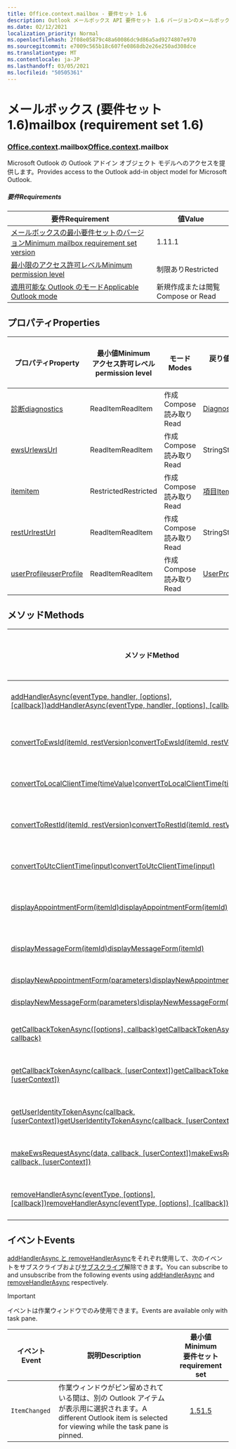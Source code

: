 ```yaml
---
title: Office.context.mailbox - 要件セット 1.6
description: Outlook メールボックス API 要件セット 1.6 バージョンのメールボックス オブジェクト モデル。
ms.date: 02/12/2021
localization_priority: Normal
ms.openlocfilehash: 2f08e05879c48a60086dc9d86a5ad9274807e970
ms.sourcegitcommit: e7009c565b18c607fe0868db2e26e250ad308dce
ms.translationtype: MT
ms.contentlocale: ja-JP
ms.lasthandoff: 03/05/2021
ms.locfileid: "50505361"
---
```

# <a name="mailbox-requirement-set-16"></a><span data-ttu-id="8686f-103">メールボックス (要件セット 1.6)</span><span class="sxs-lookup"><span data-stu-id="8686f-103">mailbox (requirement set 1.6)</span></span>

### <a name="officecontextmailbox"></a><span data-ttu-id="8686f-104">[Office](office.md)[.context](office.context.md).mailbox</span><span class="sxs-lookup"><span data-stu-id="8686f-104">[Office](office.md)[.context](office.context.md).mailbox</span></span>

<span data-ttu-id="8686f-105">Microsoft Outlook の Outlook アドイン オブジェクト モデルへのアクセスを提供します。</span><span class="sxs-lookup"><span data-stu-id="8686f-105">Provides access to the Outlook add-in object model for Microsoft Outlook.</span></span>

##### <a name="requirements"></a><span data-ttu-id="8686f-106">要件</span><span class="sxs-lookup"><span data-stu-id="8686f-106">Requirements</span></span>

|<span data-ttu-id="8686f-107">要件</span><span class="sxs-lookup"><span data-stu-id="8686f-107">Requirement</span></span>| <span data-ttu-id="8686f-108">値</span><span class="sxs-lookup"><span data-stu-id="8686f-108">Value</span></span>|
|---|---|
|[<span data-ttu-id="8686f-109">メールボックスの最小要件セットのバージョン</span><span class="sxs-lookup"><span data-stu-id="8686f-109">Minimum mailbox requirement set version</span></span>](../../requirement-sets/outlook-api-requirement-sets.md)| <span data-ttu-id="8686f-110">1.1</span><span class="sxs-lookup"><span data-stu-id="8686f-110">1.1</span></span>|
|[<span data-ttu-id="8686f-111">最小限のアクセス許可レベル</span><span class="sxs-lookup"><span data-stu-id="8686f-111">Minimum permission level</span></span>](../../../outlook/understanding-outlook-add-in-permissions.md)| <span data-ttu-id="8686f-112">制限あり</span><span class="sxs-lookup"><span data-stu-id="8686f-112">Restricted</span></span>|
|[<span data-ttu-id="8686f-113">適用可能な Outlook のモード</span><span class="sxs-lookup"><span data-stu-id="8686f-113">Applicable Outlook mode</span></span>](../../../outlook/outlook-add-ins-overview.md#extension-points)| <span data-ttu-id="8686f-114">新規作成または閲覧</span><span class="sxs-lookup"><span data-stu-id="8686f-114">Compose or Read</span></span>|

## <a name="properties"></a><span data-ttu-id="8686f-115">プロパティ</span><span class="sxs-lookup"><span data-stu-id="8686f-115">Properties</span></span>

| <span data-ttu-id="8686f-116">プロパティ</span><span class="sxs-lookup"><span data-stu-id="8686f-116">Property</span></span> | <span data-ttu-id="8686f-117">最小値</span><span class="sxs-lookup"><span data-stu-id="8686f-117">Minimum</span></span><br><span data-ttu-id="8686f-118">アクセス許可レベル</span><span class="sxs-lookup"><span data-stu-id="8686f-118">permission level</span></span> | <span data-ttu-id="8686f-119">モード</span><span class="sxs-lookup"><span data-stu-id="8686f-119">Modes</span></span> | <span data-ttu-id="8686f-120">戻り値の種類</span><span class="sxs-lookup"><span data-stu-id="8686f-120">Return type</span></span> | <span data-ttu-id="8686f-121">最小値</span><span class="sxs-lookup"><span data-stu-id="8686f-121">Minimum</span></span><br><span data-ttu-id="8686f-122">要件セット</span><span class="sxs-lookup"><span data-stu-id="8686f-122">requirement set</span></span> |
|---|---|---|---|:---:|
| [<span data-ttu-id="8686f-123">診断</span><span class="sxs-lookup"><span data-stu-id="8686f-123">diagnostics</span></span>](/javascript/api/outlook/office.mailbox?view=outlook-js-1.6&preserve-view=true#diagnostics) | <span data-ttu-id="8686f-124">ReadItem</span><span class="sxs-lookup"><span data-stu-id="8686f-124">ReadItem</span></span> | <span data-ttu-id="8686f-125">作成</span><span class="sxs-lookup"><span data-stu-id="8686f-125">Compose</span></span><br><span data-ttu-id="8686f-126">読み取り</span><span class="sxs-lookup"><span data-stu-id="8686f-126">Read</span></span> | [<span data-ttu-id="8686f-127">Diagnostics</span><span class="sxs-lookup"><span data-stu-id="8686f-127">Diagnostics</span></span>](/javascript/api/outlook/office.diagnostics?view=outlook-js-1.6&preserve-view=true) | [<span data-ttu-id="8686f-128">1.1</span><span class="sxs-lookup"><span data-stu-id="8686f-128">1.1</span></span>](../requirement-set-1.1/outlook-requirement-set-1.1.md) |
| [<span data-ttu-id="8686f-129">ewsUrl</span><span class="sxs-lookup"><span data-stu-id="8686f-129">ewsUrl</span></span>](/javascript/api/outlook/office.mailbox?view=outlook-js-1.6&preserve-view=true#ewsurl) | <span data-ttu-id="8686f-130">ReadItem</span><span class="sxs-lookup"><span data-stu-id="8686f-130">ReadItem</span></span> | <span data-ttu-id="8686f-131">作成</span><span class="sxs-lookup"><span data-stu-id="8686f-131">Compose</span></span><br><span data-ttu-id="8686f-132">読み取り</span><span class="sxs-lookup"><span data-stu-id="8686f-132">Read</span></span> | <span data-ttu-id="8686f-133">String</span><span class="sxs-lookup"><span data-stu-id="8686f-133">String</span></span> | [<span data-ttu-id="8686f-134">1.1</span><span class="sxs-lookup"><span data-stu-id="8686f-134">1.1</span></span>](../requirement-set-1.1/outlook-requirement-set-1.1.md) |
| [<span data-ttu-id="8686f-135">item</span><span class="sxs-lookup"><span data-stu-id="8686f-135">item</span></span>](office.context.mailbox.item.md) | <span data-ttu-id="8686f-136">Restricted</span><span class="sxs-lookup"><span data-stu-id="8686f-136">Restricted</span></span> | <span data-ttu-id="8686f-137">作成</span><span class="sxs-lookup"><span data-stu-id="8686f-137">Compose</span></span><br><span data-ttu-id="8686f-138">読み取り</span><span class="sxs-lookup"><span data-stu-id="8686f-138">Read</span></span> | [<span data-ttu-id="8686f-139">項目</span><span class="sxs-lookup"><span data-stu-id="8686f-139">Item</span></span>](/javascript/api/outlook/office.item?view=outlook-js-1.6&preserve-view=true) | [<span data-ttu-id="8686f-140">1.1</span><span class="sxs-lookup"><span data-stu-id="8686f-140">1.1</span></span>](../requirement-set-1.1/outlook-requirement-set-1.1.md) |
| [<span data-ttu-id="8686f-141">restUrl</span><span class="sxs-lookup"><span data-stu-id="8686f-141">restUrl</span></span>](/javascript/api/outlook/office.mailbox?view=outlook-js-1.6&preserve-view=true#resturl) | <span data-ttu-id="8686f-142">ReadItem</span><span class="sxs-lookup"><span data-stu-id="8686f-142">ReadItem</span></span> | <span data-ttu-id="8686f-143">作成</span><span class="sxs-lookup"><span data-stu-id="8686f-143">Compose</span></span><br><span data-ttu-id="8686f-144">読み取り</span><span class="sxs-lookup"><span data-stu-id="8686f-144">Read</span></span> | <span data-ttu-id="8686f-145">String</span><span class="sxs-lookup"><span data-stu-id="8686f-145">String</span></span> | [<span data-ttu-id="8686f-146">1.5</span><span class="sxs-lookup"><span data-stu-id="8686f-146">1.5</span></span>](../requirement-set-1.5/outlook-requirement-set-1.5.md) |
| [<span data-ttu-id="8686f-147">userProfile</span><span class="sxs-lookup"><span data-stu-id="8686f-147">userProfile</span></span>](/javascript/api/outlook/office.mailbox?view=outlook-js-1.6&preserve-view=true#userprofile) | <span data-ttu-id="8686f-148">ReadItem</span><span class="sxs-lookup"><span data-stu-id="8686f-148">ReadItem</span></span> | <span data-ttu-id="8686f-149">作成</span><span class="sxs-lookup"><span data-stu-id="8686f-149">Compose</span></span><br><span data-ttu-id="8686f-150">読み取り</span><span class="sxs-lookup"><span data-stu-id="8686f-150">Read</span></span> | [<span data-ttu-id="8686f-151">UserProfile</span><span class="sxs-lookup"><span data-stu-id="8686f-151">UserProfile</span></span>](/javascript/api/outlook/office.userprofile?view=outlook-js-1.6&preserve-view=true) | [<span data-ttu-id="8686f-152">1.1</span><span class="sxs-lookup"><span data-stu-id="8686f-152">1.1</span></span>](../requirement-set-1.1/outlook-requirement-set-1.1.md) |

## <a name="methods"></a><span data-ttu-id="8686f-153">メソッド</span><span class="sxs-lookup"><span data-stu-id="8686f-153">Methods</span></span>

| <span data-ttu-id="8686f-154">メソッド</span><span class="sxs-lookup"><span data-stu-id="8686f-154">Method</span></span> | <span data-ttu-id="8686f-155">最小値</span><span class="sxs-lookup"><span data-stu-id="8686f-155">Minimum</span></span><br><span data-ttu-id="8686f-156">アクセス許可レベル</span><span class="sxs-lookup"><span data-stu-id="8686f-156">permission level</span></span> | <span data-ttu-id="8686f-157">モード</span><span class="sxs-lookup"><span data-stu-id="8686f-157">Modes</span></span> | <span data-ttu-id="8686f-158">最小値</span><span class="sxs-lookup"><span data-stu-id="8686f-158">Minimum</span></span><br><span data-ttu-id="8686f-159">要件セット</span><span class="sxs-lookup"><span data-stu-id="8686f-159">requirement set</span></span> |
|---|---|---|:---:|
| <span data-ttu-id="8686f-160">[addHandlerAsync(eventType, handler, [options], [callback])](/javascript/api/outlook/office.mailbox?view=outlook-js-1.6&preserve-view=true#addhandlerasync-eventtype--handler--options--callback-)</span><span class="sxs-lookup"><span data-stu-id="8686f-160">[addHandlerAsync(eventType, handler, [options], [callback])](/javascript/api/outlook/office.mailbox?view=outlook-js-1.6&preserve-view=true#addhandlerasync-eventtype--handler--options--callback-)</span></span> | <span data-ttu-id="8686f-161">ReadItem</span><span class="sxs-lookup"><span data-stu-id="8686f-161">ReadItem</span></span> | <span data-ttu-id="8686f-162">作成</span><span class="sxs-lookup"><span data-stu-id="8686f-162">Compose</span></span><br><span data-ttu-id="8686f-163">読み取り</span><span class="sxs-lookup"><span data-stu-id="8686f-163">Read</span></span> | [<span data-ttu-id="8686f-164">1.5</span><span class="sxs-lookup"><span data-stu-id="8686f-164">1.5</span></span>](../requirement-set-1.5/outlook-requirement-set-1.5.md) |
| [<span data-ttu-id="8686f-165">convertToEwsId(itemId, restVersion)</span><span class="sxs-lookup"><span data-stu-id="8686f-165">convertToEwsId(itemId, restVersion)</span></span>](/javascript/api/outlook/office.mailbox?view=outlook-js-1.6&preserve-view=true#converttoewsid-itemid--restversion-) | <span data-ttu-id="8686f-166">Restricted</span><span class="sxs-lookup"><span data-stu-id="8686f-166">Restricted</span></span> | <span data-ttu-id="8686f-167">作成</span><span class="sxs-lookup"><span data-stu-id="8686f-167">Compose</span></span><br><span data-ttu-id="8686f-168">読み取り</span><span class="sxs-lookup"><span data-stu-id="8686f-168">Read</span></span> | [<span data-ttu-id="8686f-169">1.3</span><span class="sxs-lookup"><span data-stu-id="8686f-169">1.3</span></span>](../requirement-set-1.3/outlook-requirement-set-1.3.md) |
| [<span data-ttu-id="8686f-170">convertToLocalClientTime(timeValue)</span><span class="sxs-lookup"><span data-stu-id="8686f-170">convertToLocalClientTime(timeValue)</span></span>](/javascript/api/outlook/office.mailbox?view=outlook-js-1.6&preserve-view=true#converttolocalclienttime-timevalue-) | <span data-ttu-id="8686f-171">ReadItem</span><span class="sxs-lookup"><span data-stu-id="8686f-171">ReadItem</span></span> | <span data-ttu-id="8686f-172">作成</span><span class="sxs-lookup"><span data-stu-id="8686f-172">Compose</span></span><br><span data-ttu-id="8686f-173">読み取り</span><span class="sxs-lookup"><span data-stu-id="8686f-173">Read</span></span> | [<span data-ttu-id="8686f-174">1.1</span><span class="sxs-lookup"><span data-stu-id="8686f-174">1.1</span></span>](../requirement-set-1.1/outlook-requirement-set-1.1.md) |
| [<span data-ttu-id="8686f-175">convertToRestId(itemId, restVersion)</span><span class="sxs-lookup"><span data-stu-id="8686f-175">convertToRestId(itemId, restVersion)</span></span>](/javascript/api/outlook/office.mailbox?view=outlook-js-1.6&preserve-view=true#converttorestid-itemid--restversion-) | <span data-ttu-id="8686f-176">Restricted</span><span class="sxs-lookup"><span data-stu-id="8686f-176">Restricted</span></span> | <span data-ttu-id="8686f-177">作成</span><span class="sxs-lookup"><span data-stu-id="8686f-177">Compose</span></span><br><span data-ttu-id="8686f-178">読み取り</span><span class="sxs-lookup"><span data-stu-id="8686f-178">Read</span></span> | [<span data-ttu-id="8686f-179">1.3</span><span class="sxs-lookup"><span data-stu-id="8686f-179">1.3</span></span>](../requirement-set-1.3/outlook-requirement-set-1.3.md) |
| [<span data-ttu-id="8686f-180">convertToUtcClientTime(input)</span><span class="sxs-lookup"><span data-stu-id="8686f-180">convertToUtcClientTime(input)</span></span>](/javascript/api/outlook/office.mailbox?view=outlook-js-1.6&preserve-view=true#converttoutcclienttime-input-) | <span data-ttu-id="8686f-181">ReadItem</span><span class="sxs-lookup"><span data-stu-id="8686f-181">ReadItem</span></span> | <span data-ttu-id="8686f-182">作成</span><span class="sxs-lookup"><span data-stu-id="8686f-182">Compose</span></span><br><span data-ttu-id="8686f-183">読み取り</span><span class="sxs-lookup"><span data-stu-id="8686f-183">Read</span></span> | [<span data-ttu-id="8686f-184">1.1</span><span class="sxs-lookup"><span data-stu-id="8686f-184">1.1</span></span>](../requirement-set-1.1/outlook-requirement-set-1.1.md) |
| [<span data-ttu-id="8686f-185">displayAppointmentForm(itemId)</span><span class="sxs-lookup"><span data-stu-id="8686f-185">displayAppointmentForm(itemId)</span></span>](/javascript/api/outlook/office.mailbox?view=outlook-js-1.6&preserve-view=true#displayappointmentform-itemid-) | <span data-ttu-id="8686f-186">ReadItem</span><span class="sxs-lookup"><span data-stu-id="8686f-186">ReadItem</span></span> | <span data-ttu-id="8686f-187">作成</span><span class="sxs-lookup"><span data-stu-id="8686f-187">Compose</span></span><br><span data-ttu-id="8686f-188">読み取り</span><span class="sxs-lookup"><span data-stu-id="8686f-188">Read</span></span> | [<span data-ttu-id="8686f-189">1.1</span><span class="sxs-lookup"><span data-stu-id="8686f-189">1.1</span></span>](../requirement-set-1.1/outlook-requirement-set-1.1.md) |
| [<span data-ttu-id="8686f-190">displayMessageForm(itemId)</span><span class="sxs-lookup"><span data-stu-id="8686f-190">displayMessageForm(itemId)</span></span>](/javascript/api/outlook/office.mailbox?view=outlook-js-1.6&preserve-view=true#displaymessageform-itemid-) | <span data-ttu-id="8686f-191">ReadItem</span><span class="sxs-lookup"><span data-stu-id="8686f-191">ReadItem</span></span> | <span data-ttu-id="8686f-192">作成</span><span class="sxs-lookup"><span data-stu-id="8686f-192">Compose</span></span><br><span data-ttu-id="8686f-193">読み取り</span><span class="sxs-lookup"><span data-stu-id="8686f-193">Read</span></span> | [<span data-ttu-id="8686f-194">1.1</span><span class="sxs-lookup"><span data-stu-id="8686f-194">1.1</span></span>](../requirement-set-1.1/outlook-requirement-set-1.1.md) |
| [<span data-ttu-id="8686f-195">displayNewAppointmentForm(parameters)</span><span class="sxs-lookup"><span data-stu-id="8686f-195">displayNewAppointmentForm(parameters)</span></span>](/javascript/api/outlook/office.mailbox?view=outlook-js-1.6&preserve-view=true#displaynewappointmentform-parameters-) | <span data-ttu-id="8686f-196">ReadItem</span><span class="sxs-lookup"><span data-stu-id="8686f-196">ReadItem</span></span> | <span data-ttu-id="8686f-197">読み取り</span><span class="sxs-lookup"><span data-stu-id="8686f-197">Read</span></span> | [<span data-ttu-id="8686f-198">1.1</span><span class="sxs-lookup"><span data-stu-id="8686f-198">1.1</span></span>](../requirement-set-1.1/outlook-requirement-set-1.1.md) |
| [<span data-ttu-id="8686f-199">displayNewMessageForm(parameters)</span><span class="sxs-lookup"><span data-stu-id="8686f-199">displayNewMessageForm(parameters)</span></span>](/javascript/api/outlook/office.mailbox?view=outlook-js-1.6&preserve-view=true#displaynewmessageform-parameters-) | <span data-ttu-id="8686f-200">ReadItem</span><span class="sxs-lookup"><span data-stu-id="8686f-200">ReadItem</span></span> | <span data-ttu-id="8686f-201">読み取り</span><span class="sxs-lookup"><span data-stu-id="8686f-201">Read</span></span> | [<span data-ttu-id="8686f-202">1.6</span><span class="sxs-lookup"><span data-stu-id="8686f-202">1.6</span></span>](../requirement-set-1.6/outlook-requirement-set-1.6.md) |
| <span data-ttu-id="8686f-203">[getCallbackTokenAsync([options], callback)](/javascript/api/outlook/office.mailbox?view=outlook-js-1.6&preserve-view=true#getcallbacktokenasync-options--callback-)</span><span class="sxs-lookup"><span data-stu-id="8686f-203">[getCallbackTokenAsync([options], callback)](/javascript/api/outlook/office.mailbox?view=outlook-js-1.6&preserve-view=true#getcallbacktokenasync-options--callback-)</span></span> | <span data-ttu-id="8686f-204">ReadItem</span><span class="sxs-lookup"><span data-stu-id="8686f-204">ReadItem</span></span> | <span data-ttu-id="8686f-205">作成</span><span class="sxs-lookup"><span data-stu-id="8686f-205">Compose</span></span><br><span data-ttu-id="8686f-206">読み取り</span><span class="sxs-lookup"><span data-stu-id="8686f-206">Read</span></span> | [<span data-ttu-id="8686f-207">1.5</span><span class="sxs-lookup"><span data-stu-id="8686f-207">1.5</span></span>](../requirement-set-1.5/outlook-requirement-set-1.5.md) |
| <span data-ttu-id="8686f-208">[getCallbackTokenAsync(callback, [userContext])](/javascript/api/outlook/office.mailbox?view=outlook-js-1.6&preserve-view=true#getcallbacktokenasync-callback--usercontext-)</span><span class="sxs-lookup"><span data-stu-id="8686f-208">[getCallbackTokenAsync(callback, [userContext])](/javascript/api/outlook/office.mailbox?view=outlook-js-1.6&preserve-view=true#getcallbacktokenasync-callback--usercontext-)</span></span> | <span data-ttu-id="8686f-209">ReadItem</span><span class="sxs-lookup"><span data-stu-id="8686f-209">ReadItem</span></span> | <span data-ttu-id="8686f-210">作成</span><span class="sxs-lookup"><span data-stu-id="8686f-210">Compose</span></span><br><span data-ttu-id="8686f-211">読み取り</span><span class="sxs-lookup"><span data-stu-id="8686f-211">Read</span></span> | [<span data-ttu-id="8686f-212">1.3</span><span class="sxs-lookup"><span data-stu-id="8686f-212">1.3</span></span>](../requirement-set-1.3/outlook-requirement-set-1.3.md)<br>[<span data-ttu-id="8686f-213">1.1</span><span class="sxs-lookup"><span data-stu-id="8686f-213">1.1</span></span>](../requirement-set-1.1/outlook-requirement-set-1.1.md) |
| <span data-ttu-id="8686f-214">[getUserIdentityTokenAsync(callback, [userContext])](/javascript/api/outlook/office.mailbox?view=outlook-js-1.6&preserve-view=true#getuseridentitytokenasync-callback--usercontext-)</span><span class="sxs-lookup"><span data-stu-id="8686f-214">[getUserIdentityTokenAsync(callback, [userContext])](/javascript/api/outlook/office.mailbox?view=outlook-js-1.6&preserve-view=true#getuseridentitytokenasync-callback--usercontext-)</span></span> | <span data-ttu-id="8686f-215">ReadItem</span><span class="sxs-lookup"><span data-stu-id="8686f-215">ReadItem</span></span> | <span data-ttu-id="8686f-216">作成</span><span class="sxs-lookup"><span data-stu-id="8686f-216">Compose</span></span><br><span data-ttu-id="8686f-217">読み取り</span><span class="sxs-lookup"><span data-stu-id="8686f-217">Read</span></span> | [<span data-ttu-id="8686f-218">1.1</span><span class="sxs-lookup"><span data-stu-id="8686f-218">1.1</span></span>](../requirement-set-1.1/outlook-requirement-set-1.1.md) |
| <span data-ttu-id="8686f-219">[makeEwsRequestAsync(data, callback, [userContext])](/javascript/api/outlook/office.mailbox?view=outlook-js-1.6&preserve-view=true#makeewsrequestasync-data--callback--usercontext-)</span><span class="sxs-lookup"><span data-stu-id="8686f-219">[makeEwsRequestAsync(data, callback, [userContext])](/javascript/api/outlook/office.mailbox?view=outlook-js-1.6&preserve-view=true#makeewsrequestasync-data--callback--usercontext-)</span></span> | <span data-ttu-id="8686f-220">ReadWriteMailbox</span><span class="sxs-lookup"><span data-stu-id="8686f-220">ReadWriteMailbox</span></span> | <span data-ttu-id="8686f-221">作成</span><span class="sxs-lookup"><span data-stu-id="8686f-221">Compose</span></span><br><span data-ttu-id="8686f-222">読み取り</span><span class="sxs-lookup"><span data-stu-id="8686f-222">Read</span></span> | [<span data-ttu-id="8686f-223">1.1</span><span class="sxs-lookup"><span data-stu-id="8686f-223">1.1</span></span>](../requirement-set-1.1/outlook-requirement-set-1.1.md) |
| <span data-ttu-id="8686f-224">[removeHandlerAsync(eventType, [options], [callback])](/javascript/api/outlook/office.mailbox?view=outlook-js-1.6&preserve-view=true#removehandlerasync-eventtype--options--callback-)</span><span class="sxs-lookup"><span data-stu-id="8686f-224">[removeHandlerAsync(eventType, [options], [callback])](/javascript/api/outlook/office.mailbox?view=outlook-js-1.6&preserve-view=true#removehandlerasync-eventtype--options--callback-)</span></span> | <span data-ttu-id="8686f-225">ReadItem</span><span class="sxs-lookup"><span data-stu-id="8686f-225">ReadItem</span></span> | <span data-ttu-id="8686f-226">作成</span><span class="sxs-lookup"><span data-stu-id="8686f-226">Compose</span></span><br><span data-ttu-id="8686f-227">読み取り</span><span class="sxs-lookup"><span data-stu-id="8686f-227">Read</span></span> | [<span data-ttu-id="8686f-228">1.5</span><span class="sxs-lookup"><span data-stu-id="8686f-228">1.5</span></span>](../requirement-set-1.5/outlook-requirement-set-1.5.md) |

## <a name="events"></a><span data-ttu-id="8686f-229">イベント</span><span class="sxs-lookup"><span data-stu-id="8686f-229">Events</span></span>

<span data-ttu-id="8686f-230">[addHandlerAsync と removeHandlerAsync](/javascript/api/outlook/office.mailbox?view=outlook-js-1.6&preserve-view=true#addhandlerasync-eventtype--handler--options--callback-)をそれぞれ使用して、次のイベントをサブスクライブおよび[サブスクライブ](/javascript/api/outlook/office.mailbox?view=outlook-js-1.6&preserve-view=true#removehandlerasync-eventtype--options--callback-)解除できます。</span><span class="sxs-lookup"><span data-stu-id="8686f-230">You can subscribe to and unsubscribe from the following events using [addHandlerAsync](/javascript/api/outlook/office.mailbox?view=outlook-js-1.6&preserve-view=true#addhandlerasync-eventtype--handler--options--callback-) and [removeHandlerAsync](/javascript/api/outlook/office.mailbox?view=outlook-js-1.6&preserve-view=true#removehandlerasync-eventtype--options--callback-) respectively.</span></span>

> [!IMPORTANT]
> <span data-ttu-id="8686f-231">イベントは作業ウィンドウでのみ使用できます。</span><span class="sxs-lookup"><span data-stu-id="8686f-231">Events are available only with task pane.</span></span>

| <span data-ttu-id="8686f-232">イベント</span><span class="sxs-lookup"><span data-stu-id="8686f-232">Event</span></span> | <span data-ttu-id="8686f-233">説明</span><span class="sxs-lookup"><span data-stu-id="8686f-233">Description</span></span> | <span data-ttu-id="8686f-234">最小値</span><span class="sxs-lookup"><span data-stu-id="8686f-234">Minimum</span></span><br><span data-ttu-id="8686f-235">要件セット</span><span class="sxs-lookup"><span data-stu-id="8686f-235">requirement set</span></span> |
|---|---|:---:|
|`ItemChanged`| <span data-ttu-id="8686f-236">作業ウィンドウがピン留めされている間は、別の Outlook アイテムが表示用に選択されます。</span><span class="sxs-lookup"><span data-stu-id="8686f-236">A different Outlook item is selected for viewing while the task pane is pinned.</span></span> | [<span data-ttu-id="8686f-237">1.5</span><span class="sxs-lookup"><span data-stu-id="8686f-237">1.5</span></span>](../requirement-set-1.5/outlook-requirement-set-1.5.md) |

